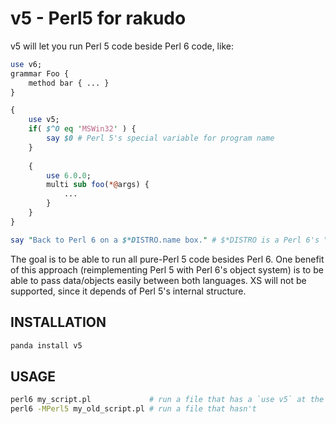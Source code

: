 v5 - Perl5 for rakudo
==
v5 will let you run Perl 5 code beside Perl 6 code, like:
```perl
use v6;
grammar Foo {
    method bar { ... }
}

{
    use v5;
    if( $^O eq 'MSWin32' ) {
        say $0 # Perl 5's special variable for program name
    }
    
    {
        use 6.0.0;
        multi sub foo(*@args) {
            ...
        }
    }
}

say "Back to Perl 6 on a $*DISTRO.name box." # $*DISTRO is a Perl 6's "special variable"
```
The goal is to be able to run all pure-Perl 5 code besides Perl 6. One benefit of this approach
(reimplementing Perl 5 with Perl 6's object system) is to be able to pass data/objects easily
between both languages.
XS will not be supported, since it depends of Perl 5's internal structure.

INSTALLATION
--
```bash
panda install v5
```

USAGE
--
```bash
perl6 my_script.pl             # run a file that has a `use v5` at the top
perl6 -MPerl5 my_old_script.pl # run a file that hasn't
```
